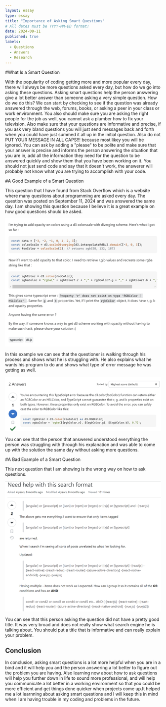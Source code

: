 ```yaml
---
layout: essay
type: essay
title: "Importance of Asking Smart Questions"
# All dates must be YYYY-MM-DD format!
date: 2024-09-11
published: true
labels:
  - Questions
  - Answers
  - Research
---
```


#What Is a Smart Question

   With the popularity of coding getting more and more popular every day, there will always be more questions asked every day, but how do we go into
asking these questions.  Asking smart questions help the person answering give a lot better answer than someone asking a very simple question.  How do we do this? We can start by checking to see if the question was already answered through the web, forums, books, or asking a peer in your class or work environment.  You also should make sure you are asking the right people for the job as well, you cannot ask a plumber how to fix your television. Also make sure that your questions are informative and precise, if you ask very bland questions you will just send messages back and forth when you could have just summed it all up in the initial question.  Also do not PUT YOUR MESSAGE IN ALL CAPS!!! because most likey you will be ignored.  You can ask by adding a "please" to be polite and make sure that your answer is precise and informs the person answering the situation that you are in, add all the information they need for the question to be answered quickly and show them that you have been working on it.  You should not just send code and say that it doesn't work, the answerer will probably not know what you are trying to accomplish with your code.

#A Good Example of a Smart Question

   This question that I have found from Stack Overflow which is a website where many questions about programming are asked every day.  The question was posted on September 11, 2024 and was answered the same day.  I am showing this question because I believe it is a great example on how good questions should be asked.

   <img src="../img/Screenshot 2024-09-12 133411.png">

   
   In this example we can see that the questioner is walking through his process and shows what he is struggling with.  He also explains what he wants his program to do and shows what type of error message he was getting as well.

  
   <img class="img-fluid" src="../img/Screenshot 2024-09-12 133431.png">
   
   You can see that the person that answered understood everything the person was struggling with through his explanation and was able to come up with the solution the same day without asking more questions.
   
#A Bad Example of a Smart Question

   This next question that I am showing is the wrong way on how to ask questions. 

  <img width="700px" class="rounded float-start pe-4" src="../img/Screenshot 2024-09-12 214657.png">

   
   You can see that this person asking the question did not have a pretty good title.  It was very broad and does not really show what search engine he is talking about.  You should put a title that is informative and can really explain your problem.
   
## Conclusion

   In conclusion, asking smart questions is a lot more helpful when you are in a bind and it will help you and the person answering a lot better to 
figure out the problem you are having.  Also learning now about how to ask questions will help you further down in life to sound more professional, 
and will help you communicate a lot better in a working environment so that you could be more efficient and get things done quicker when projects come up.It helped me a lot learnning about asking smart questions and I will keep this in mind when I am having trouble in my coding and problems in the future.

